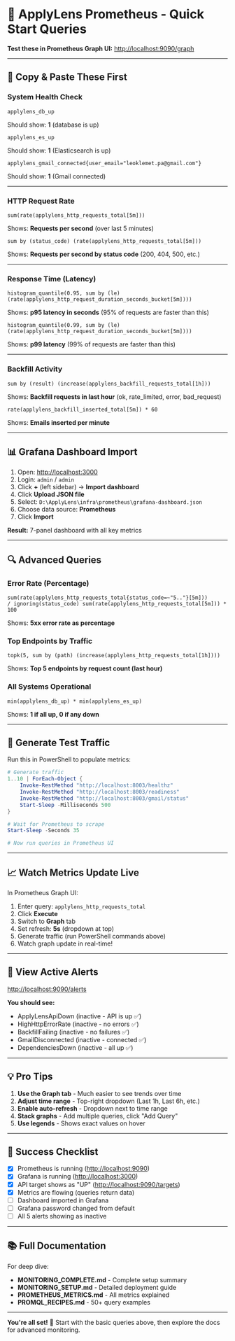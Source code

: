 # 🚀 ApplyLens Prometheus - Quick Start Queries

**Test these in Prometheus Graph UI:** <http://localhost:9090/graph>

---

## 🏃 Copy & Paste These First

### System Health Check

```promql
applylens_db_up
```

Should show: **1** (database is up)

```promql
applylens_es_up
```

Should show: **1** (Elasticsearch is up)

```promql
applylens_gmail_connected{user_email="leoklemet.pa@gmail.com"}
```

Should show: **1** (Gmail connected)

---

### HTTP Request Rate

```promql
sum(rate(applylens_http_requests_total[5m]))
```

Shows: **Requests per second** (over last 5 minutes)

```promql
sum by (status_code) (rate(applylens_http_requests_total[5m]))
```

Shows: **Requests per second by status code** (200, 404, 500, etc.)

---

### Response Time (Latency)

```promql
histogram_quantile(0.95, sum by (le) (rate(applylens_http_request_duration_seconds_bucket[5m])))
```

Shows: **p95 latency in seconds** (95% of requests are faster than this)

```promql
histogram_quantile(0.99, sum by (le) (rate(applylens_http_request_duration_seconds_bucket[5m])))
```

Shows: **p99 latency** (99% of requests are faster than this)

---

### Backfill Activity

```promql
sum by (result) (increase(applylens_backfill_requests_total[1h]))
```

Shows: **Backfill requests in last hour** (ok, rate_limited, error, bad_request)

```promql
rate(applylens_backfill_inserted_total[5m]) * 60
```

Shows: **Emails inserted per minute**

---

## 📊 Grafana Dashboard Import

1. Open: <http://localhost:3000>
2. Login: `admin` / `admin`
3. Click **+** (left sidebar) → **Import dashboard**
4. Click **Upload JSON file**
5. Select: `D:\ApplyLens\infra\prometheus\grafana-dashboard.json`
6. Choose data source: **Prometheus**
7. Click **Import**

**Result:** 7-panel dashboard with all key metrics

---

## 🔍 Advanced Queries

### Error Rate (Percentage)

```promql
sum(rate(applylens_http_requests_total{status_code=~"5.."}[5m])) 
/ ignoring(status_code) sum(rate(applylens_http_requests_total[5m])) * 100
```

Shows: **5xx error rate as percentage**

### Top Endpoints by Traffic

```promql
topk(5, sum by (path) (increase(applylens_http_requests_total[1h])))
```

Shows: **Top 5 endpoints by request count (last hour)**

### All Systems Operational

```promql
min(applylens_db_up) * min(applylens_es_up)
```

Shows: **1 if all up, 0 if any down**

---

## 🧪 Generate Test Traffic

Run this in PowerShell to populate metrics:

```powershell
# Generate traffic
1..10 | ForEach-Object {
    Invoke-RestMethod "http://localhost:8003/healthz"
    Invoke-RestMethod "http://localhost:8003/readiness"
    Invoke-RestMethod "http://localhost:8003/gmail/status"
    Start-Sleep -Milliseconds 500
}

# Wait for Prometheus to scrape
Start-Sleep -Seconds 35

# Now run queries in Prometheus UI
```

---

## 📈 Watch Metrics Update Live

In Prometheus Graph UI:

1. Enter query: `applylens_http_requests_total`
2. Click **Execute**
3. Switch to **Graph** tab
4. Set refresh: **5s** (dropdown at top)
5. Generate traffic (run PowerShell commands above)
6. Watch graph update in real-time!

---

## 🚨 View Active Alerts

<http://localhost:9090/alerts>

**You should see:**

- ApplyLensApiDown (inactive - API is up ✅)
- HighHttpErrorRate (inactive - no errors ✅)
- BackfillFailing (inactive - no failures ✅)
- GmailDisconnected (inactive - connected ✅)
- DependenciesDown (inactive - all up ✅)

---

## 💡 Pro Tips

1. **Use the Graph tab** - Much easier to see trends over time
2. **Adjust time range** - Top-right dropdown (Last 1h, Last 6h, etc.)
3. **Enable auto-refresh** - Dropdown next to time range
4. **Stack graphs** - Add multiple queries, click "Add Query"
5. **Use legends** - Shows exact values on hover

---

## 🎯 Success Checklist

- [x] Prometheus is running (<http://localhost:9090>)
- [x] Grafana is running (<http://localhost:3000>)
- [x] API target shows as "UP" (<http://localhost:9090/targets>)
- [x] Metrics are flowing (queries return data)
- [ ] Dashboard imported in Grafana
- [ ] Grafana password changed from default
- [ ] All 5 alerts showing as inactive

---

## 📚 Full Documentation

For deep dive:

- **MONITORING_COMPLETE.md** - Complete setup summary
- **MONITORING_SETUP.md** - Detailed deployment guide
- **PROMETHEUS_METRICS.md** - All metrics explained
- **PROMQL_RECIPES.md** - 50+ query examples

---

**You're all set!** 🎉 Start with the basic queries above, then explore the docs for advanced monitoring.
